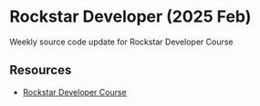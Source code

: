 # Rockstar Developer (2025 Feb)

Weekly source code update for Rockstar Developer Course

## Resources

- [Rockstar Developer Course](https://eimaung.com/rsd2025)
